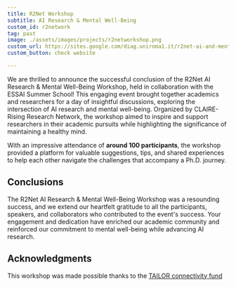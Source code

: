 ```yaml
---
title: R2Net Workshop
subtitle: AI Research & Mental Well-Being
custom_id: r2network
tag: past
image: ./assets/images/projects/r2networkshop.png
custom_url: https://sites.google.com/diag.uniroma1.it/r2net-ai-and-mental-wellness/home
custom_button: check website

---
```



We are thrilled to announce the successful conclusion of the R2Net AI Research & Mental Well-Being Workshop, held in collaboration with the ESSAI Summer School! This engaging event brought together academics and researchers for a day of insightful discussions, exploring the intersection of AI research and mental well-being. Organized by CLAIRE-Rising Research Network, the workshop aimed to inspire and support researchers in their academic pursuits while highlighting the significance of maintaining a healthy mind.


With an impressive attendance of **around 100 participants**, the workshop provided a platform for valuable suggestions, tips, and shared experiences to help each other navigate the challenges that accompany a Ph.D. journey.


## Conclusions

The R2Net AI Research & Mental Well-Being Workshop was a resounding success, and we extend our heartfelt gratitude to all the participants, speakers, and collaborators who contributed to the event's success. Your engagement and dedication have enriched our academic community and reinforced our commitment to mental well-being while advancing AI research.

## Acknowledgments

This workshop was made possible thanks to the [TAILOR connectivity fund](https://tailor-network.eu/connectivity-fund/funded-projects)
